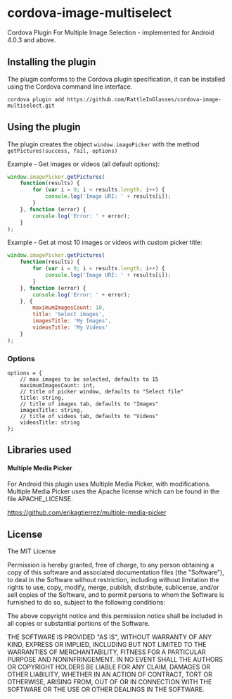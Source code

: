 cordova-image-multiselect
===================

Cordova Plugin For Multiple Image Selection - implemented for Android 4.0.3 and above.

## Installing the plugin

The plugin conforms to the Cordova plugin specification, it can be installed
using the Cordova command line interface.

    cordova plugin add https://github.com/RattleInGlasses/cordova-image-multiselect.git


## Using the plugin

The plugin creates the object `window.imagePicker` with the method `getPictures(success, fail, options)`

Example - Get images or videos (all default options):
```javascript
window.imagePicker.getPictures(
    function(results) {
        for (var i = 0; i < results.length; i++) {
            console.log('Image URI: ' + results[i]);
        }
    }, function (error) {
        console.log('Error: ' + error);
    }
);
```

Example - Get at most 10 images or videos with custom picker title:
```javascript
window.imagePicker.getPictures(
    function(results) {
        for (var i = 0; i < results.length; i++) {
            console.log('Image URI: ' + results[i]);
        }
    }, function (error) {
        console.log('Error: ' + error);
    }, {
        maximumImagesCount: 10,
        title: 'Select images',
        imagesTitle: 'My Images',
        videosTitle: 'My Videos'
    }
);
```

### Options

    options = {
        // max images to be selected, defaults to 15
        maximumImagesCount: int,
        // title of picker window, defaults to "Select file"
        title: string,
        // title of images tab, defaults to "Images"
        imagesTitle: string,
        // title of videos tab, defaults to "Videos"
        videosTitle: string
    };
    
   
## Libraries used

#### Multiple Media Picker

For Android this plugin uses Multiple Media Picker, with modifications. Multiple Media Picker uses the Apache license which can be found in the file APACHE_LICENSE.

https://github.com/erikagtierrez/multiple-media-picker

## License

The MIT License

Permission is hereby granted, free of charge, to any person obtaining a copy
of this software and associated documentation files (the "Software"), to deal
in the Software without restriction, including without limitation the rights
to use, copy, modify, merge, publish, distribute, sublicense, and/or sell
copies of the Software, and to permit persons to whom the Software is
furnished to do so, subject to the following conditions:

The above copyright notice and this permission notice shall be included in
all copies or substantial portions of the Software.

THE SOFTWARE IS PROVIDED "AS IS", WITHOUT WARRANTY OF ANY KIND, EXPRESS OR
IMPLIED, INCLUDING BUT NOT LIMITED TO THE WARRANTIES OF MERCHANTABILITY,
FITNESS FOR A PARTICULAR PURPOSE AND NONINFRINGEMENT. IN NO EVENT SHALL THE
AUTHORS OR COPYRIGHT HOLDERS BE LIABLE FOR ANY CLAIM, DAMAGES OR OTHER
LIABILITY, WHETHER IN AN ACTION OF CONTRACT, TORT OR OTHERWISE, ARISING FROM,
OUT OF OR IN CONNECTION WITH THE SOFTWARE OR THE USE OR OTHER DEALINGS IN
THE SOFTWARE.
